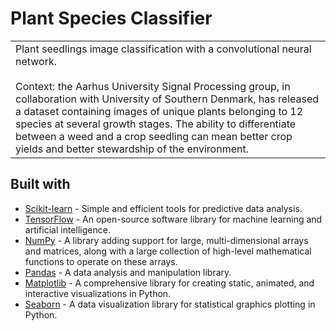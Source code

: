 # Plant Species Classifier 

<table>
<tr>
<td>
  Plant seedlings image classification with a convolutional neural network. 
  <br /><br />
  Context: the Aarhus University Signal Processing group, in collaboration with University of Southern Denmark, has released a dataset containing images of unique plants belonging to 12 species at several growth stages. The ability to differentiate between a weed and a crop seedling can mean better crop yields and better stewardship of the environment.
</td>
</tr>
</table>

## Built with

- [Scikit-learn](https://scikit-learn.org/) - Simple and efficient tools for predictive data analysis.
- [TensorFlow](https://www.tensorflow.org/) - An open-source software library for machine learning and artificial intelligence.
- [NumPy](https://numpy.org/) - A library adding support for large, multi-dimensional arrays and matrices, along with a large collection of high-level mathematical functions to operate on these arrays.
- [Pandas](https://pandas.pydata.org/) - A data analysis and manipulation library.
- [Matplotlib](https://matplotlib.org/) - A comprehensive library for creating static, animated, and interactive visualizations in Python.
- [Seaborn](https://seaborn.pydata.org/) - A data visualization library for statistical graphics plotting in Python.
